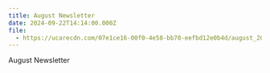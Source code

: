 ```yaml
---
title: August Newsletter
date: 2024-09-22T14:14:00.000Z
file:
  - https://ucarecdn.com/07e1ce16-00f0-4e58-bb70-eefbd12e0b4d/august_2024_monthly_newsletter.pdf
---
```

August Newsletter
